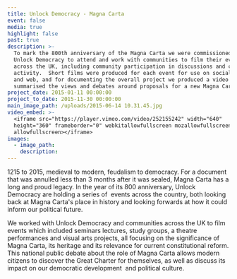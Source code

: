 ```yaml
---
title: Unlock Democracy - Magna Carta
event: false
media: true
highlight: false
past: true
description: >-
  To mark the 800th anniversary of the Magna Carta we were commissioned by
  Unlock Democracy to attend and work with communities to film their events
  across the UK, including community participation in discussions and creative
  activity.  Short films were produced for each event for use on social media
  and web, and for documenting the overall project we produced a video which
  summarised the views and debates around proposals for a new Magna Carta.
project_date: 2015-01-11 00:00:00
project_to_date: 2015-11-30 00:00:00
main_image_path: /uploads/2015-06-14 10.31.45.jpg
video_embed: >-
  <iframe src="https://player.vimeo.com/video/252155242" width="640"
  height="360" frameborder="0" webkitallowfullscreen mozallowfullscreen
  allowfullscreen></iframe>
images:
  - image_path:
    description:
---
```



1215 to 2015, medieval to modern, feudalism to democracy. For a document that was annulled less than 3 months after it was sealed, Magna Carta has a long and proud legacy. In the year of its 800 anniversary, Unlock Democracy are holding a series of  events across the country, both looking back at Magna Carta's place in history and looking forwards at how it could inform our political future.

We worked with Unlock Democracy and communities across the UK to film events which included seminars lectures, study groups, a theatre performances and visual arts projects, all focusing on the significance of Magna Carta, its heritage and its relevance for current constitutional reform. This national public debate about the role of Magna Carta allows modern citizens to discover the Great Charter for themselves, as well as discuss its impact on our democratic development  and political culture.